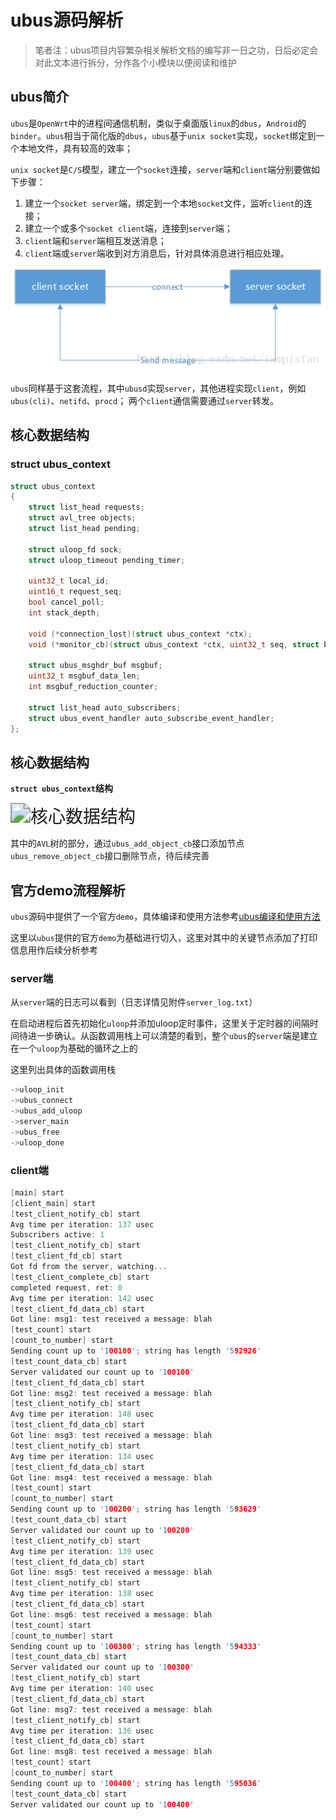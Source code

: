 # ubus源码解析

> 笔者注：ubus项目内容繁杂相关解析文档的编写非一日之功，日后必定会对此文本进行拆分，分作各个小模块以便阅读和维护



## ubus简介

`ubus`是`OpenWrt`中的进程间通信机制，类似于桌面版`linux`的`dbus`，`Android`的`binder`。`ubus`相当于简化版的`dbus`，`ubus`基于`unix socket`实现，`socket`绑定到一个本地文件，具有较高的效率；

`unix socket`是`C/S`模型，建立一个`socket`连接，`server`端和`client`端分别要做如下步骤：

1. 建立一个`socket server`端，绑定到一个本地`socket`文件，监听`client`的连接；
2. 建立一个或多个`socket client`端，连接到`server`端；
3. `client`端和`server`端相互发送消息；
4. `client`端或`server`端收到对方消息后，针对具体消息进行相应处理。

![20170926223831050](./img/20170926223831050.png)

`ubus`同样基于这套流程，其中`ubusd`实现`server`，其他进程实现`client`，例如`ubus(cli)`、`netifd`、`procd`；
两个`client`通信需要通过`server`转发。



## 核心数据结构

### **struct ubus_context**

```c
struct ubus_context
{
	struct list_head requests;
	struct avl_tree objects;
	struct list_head pending;

	struct uloop_fd sock;
	struct uloop_timeout pending_timer;

	uint32_t local_id;
	uint16_t request_seq;
	bool cancel_poll;
	int stack_depth;

	void (*connection_lost)(struct ubus_context *ctx);
	void (*monitor_cb)(struct ubus_context *ctx, uint32_t seq, struct blob_attr *data);

	struct ubus_msghdr_buf msgbuf;
	uint32_t msgbuf_data_len;
	int msgbuf_reduction_counter;

	struct list_head auto_subscribers;
	struct ubus_event_handler auto_subscribe_event_handler;
};
```



## 核心数据结构

**`struct ubus_context`结构**

<img src="./img/%E6%A0%B8%E5%BF%83%E6%95%B0%E6%8D%AE%E7%BB%93%E6%9E%84.png" alt="核心数据结构" style="zoom:200%;" />

其中的`AVL`树的部分，通过`ubus_add_object_cb`接口添加节点`ubus_remove_object_cb`接口删除节点，待后续完善

## 官方demo流程解析

`ubus`源码中提供了一个官方`demo`，具体编译和使用方法参考[ubus编译和使用方法](https://github.com/Garfield-1/StudyNotes/tree/master/07_%E5%BC%80%E6%BA%90%E9%A1%B9%E7%9B%AE%E8%A7%A3%E6%9E%90/03_ubus%E6%BA%90%E7%A0%81%E8%A7%A3%E6%9E%90/%E6%BA%90%E7%A0%81%E8%A7%A3%E6%9E%90/01_ubus%E7%BC%96%E8%AF%91)

这里以`ubus`提供的官方`demo`为基础进行切入，这里对其中的关键节点添加了打印信息用作后续分析参考



### server端

从`server`端的日志可以看到（日志详情见附件`server_log.txt`）

在启动进程后首先初始化`uloop`并添加uloop定时事件，这里关于定时器的间隔时间待进一步确认。从函数调用栈上可以清楚的看到，整个`ubus`的`server`端是建立在一个`uloop`为基础的循环之上的

这里列出具体的函数调用栈

```c
->uloop_init
->ubus_connect
->ubus_add_uloop
->server_main
->ubus_free
->uloop_done
```



### client端

```cpp
[main] start 
[client_main] start 
[test_client_notify_cb] start 
Avg time per iteration: 137 usec
Subscribers active: 1
[test_client_notify_cb] start 
[test_client_fd_cb] start 
Got fd from the server, watching...
[test_client_complete_cb] start 
completed request, ret: 0
Avg time per iteration: 142 usec
[test_client_fd_data_cb] start 
Got line: msg1: test received a message: blah
[test_count] start 
[count_to_number] start 
Sending count up to '100100'; string has length '592926'
[test_count_data_cb] start 
Server validated our count up to '100100'
[test_client_fd_data_cb] start 
Got line: msg2: test received a message: blah
[test_client_notify_cb] start 
Avg time per iteration: 148 usec
[test_client_fd_data_cb] start 
Got line: msg3: test received a message: blah
[test_client_notify_cb] start 
Avg time per iteration: 134 usec
[test_client_fd_data_cb] start 
Got line: msg4: test received a message: blah
[test_count] start 
[count_to_number] start 
Sending count up to '100200'; string has length '593629'
[test_count_data_cb] start 
Server validated our count up to '100200'
[test_client_notify_cb] start 
Avg time per iteration: 139 usec
[test_client_fd_data_cb] start 
Got line: msg5: test received a message: blah
[test_client_notify_cb] start 
Avg time per iteration: 138 usec
[test_client_fd_data_cb] start 
Got line: msg6: test received a message: blah
[test_count] start 
[count_to_number] start 
Sending count up to '100300'; string has length '594333'
[test_count_data_cb] start 
Server validated our count up to '100300'
[test_client_notify_cb] start 
Avg time per iteration: 140 usec
[test_client_fd_data_cb] start 
Got line: msg7: test received a message: blah
[test_client_notify_cb] start 
Avg time per iteration: 136 usec
[test_client_fd_data_cb] start 
Got line: msg8: test received a message: blah
[test_count] start 
[count_to_number] start 
Sending count up to '100400'; string has length '595036'
[test_count_data_cb] start 
Server validated our count up to '100400'
```

